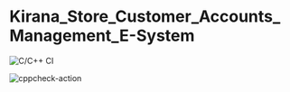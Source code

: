 # Kirana_Store_Customer_Accounts_Management_E-System

![C/C++ CI](https://github.com/deepaksahoocvr/104363_STEPin/workflows/C/C++%20CI/badge.svg)

![cppcheck-action](https://github.com/deepaksahoocvr/104363_STEPin/workflows/cppcheck-action/badge.svg)
